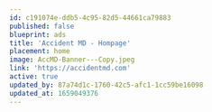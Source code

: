 ```yaml
---
id: c191074e-ddb5-4c95-82d5-44661ca79883
published: false
blueprint: ads
title: 'Accident MD - Hompage'
placement: home
image: AccMD-Banner---Copy.jpeg
link: 'https://accidentmd.com'
active: true
updated_by: 87a74d1c-1760-42c5-afc1-1cc59be16098
updated_at: 1659049376
---
```

